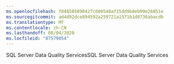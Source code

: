 ```yaml
---
ms.openlocfilehash: f848505890427c680548af15dd9b8eb99e26851e
ms.sourcegitcommit: ad4d92dce894592a259721a1571b1d8736abacdb
ms.translationtype: MT
ms.contentlocale: zh-CN
ms.lasthandoff: 08/04/2020
ms.locfileid: "87579054"
---
```

<span data-ttu-id="79951-101">SQL Server Data Quality Services</span><span class="sxs-lookup"><span data-stu-id="79951-101">SQL Server Data Quality Services</span></span>
